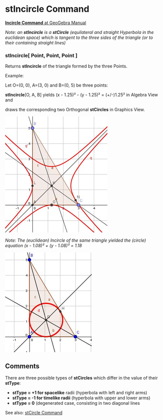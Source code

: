 # stIncircle Command

[<b>Incircle Command</b> at GeoGebra Manual](https://wiki.geogebra.org/en/Incircle%20Command)

<i> Note: an <b>stIncircle</b> is a <b>stCircle</b> (equilateral and straight Hyperbola in the euclidean space) 
which is tangent to the three sides of the triangle (or to their containing straight lines)</i>

### stIncircle[ Point, Point, Point ]
   Returns <b>stIncircle</b> of the triangle formed by the three Points.
   
   Example: 
   
   Let O=(0, 0), A=(3, 0) and B=(0, 5) be three points: 
   
   <b>stIncircle</b>[O, A, B] yields  (x - 1.25)² - (y - 1.25)² = (+/-)1.25² in Algebra View and 
      
   draws the corresponding two Orthogonal <b>stCircles</b> in Graphics View.
   
   ![stIncircle_Test](https://github.com/probaxeoxebra/probaMinkoski/blob/master/Comandos/Images/Mink_stlIncircle_Test.JPG)
   
   <i> Note: The (euclidean) Incircle of the same triangle yielded the (circle) equation (x - 1.08)² + (y - 1.08)² = 1.18   </i> 
   
   ![Eucl_Incircle_Test](https://github.com/probaxeoxebra/probaMinkoski/blob/master/Comandos/Images/EuclIncircle_Test.JPG)
   
## Comments
There are three possible types of <b>stCircles</b> which differ in the value of their <b>stType</b>:
* <b>stType = +1 for spacelike</b> radii (hyperbola with left and right arms)
* <b>stType = -1 for timelike radii</b> (hyperbola with upper and lower arms)
* <b>stType = 0</b> (degenerated case, consisting in two diagonal lines

See also: [stCircle Command](https://github.com/probaxeoxebra/probaMinkoski/blob/master/Comandos/stCircle_Command.md)
